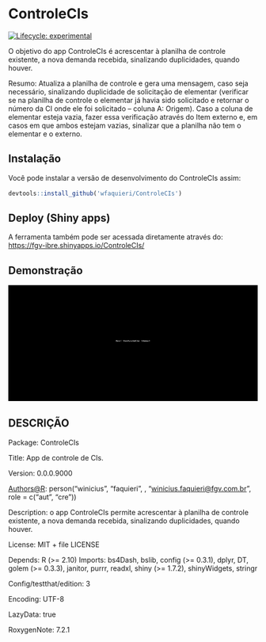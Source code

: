 
# ControleCIs

<!-- badges: start -->

[![Lifecycle:
experimental](https://img.shields.io/badge/lifecycle-experimental-orange.svg)](https://lifecycle.r-lib.org/articles/stages.html#experimental)
<!-- badges: end -->

O objetivo do app ControleCIs é acrescentar à planilha de controle
existente, a nova demanda recebida, sinalizando duplicidades, quando
houver.

Resumo: Atualiza a planilha de controle e gera uma mensagem, caso seja
necessário, sinalizando duplicidade de solicitação de elementar
(verificar se na planilha de controle o elementar já havia sido
solicitado e retornar o número da CI onde ele foi solicitado – coluna A:
Origem). Caso a coluna de elementar esteja vazia, fazer essa verificação
através do Item externo e, em casos em que ambos estejam vazias,
sinalizar que a planilha não tem o elementar e o externo.

## Instalação

Você pode instalar a versão de desenvolvimento do ControleCIs assim:

``` r
devtools::install_github('wfaquieri/ControleCIs')
```

## Deploy (Shiny apps)

A ferramenta também pode ser acessada diretamente através do:
<https://fgv-ibre.shinyapps.io/ControleCIs/>

## Demonstração

![](demo.gif)

## DESCRIÇÃO

Package: ControleCIs

Title: App de controle de CIs.

Version: 0.0.0.9000

<Authors@R>: person(“winicius”, “faquieri”, ,
“<winicius.faquieri@fgv.com.br>”, role = c(“aut”, “cre”))

Description: o app ControleCIs permite acrescentar à planilha de
controle existente, a nova demanda recebida, sinalizando duplicidades,
quando houver.

License: MIT + file LICENSE

Depends: R (\>= 2.10) Imports: bs4Dash, bslib, config (\>= 0.3.1),
dplyr, DT, golem (\>= 0.3.3), janitor, purrr, readxl, shiny (\>= 1.7.2),
shinyWidgets, stringr

Config/testthat/edition: 3

Encoding: UTF-8

LazyData: true

RoxygenNote: 7.2.1
